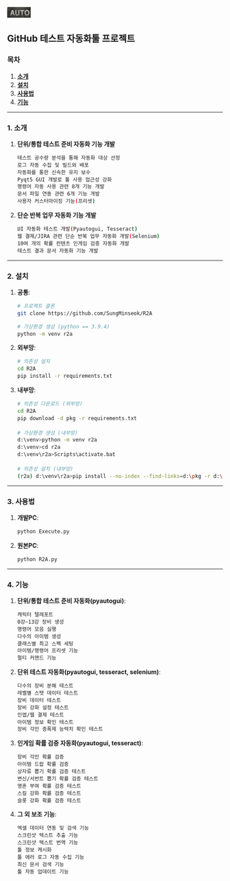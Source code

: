 <img src="autoBtnBox.jpg" />



## GitHub 테스트 자동화툴 프로젝트

### 목차

1. [**소개**](#1-소개)
2. [**설치**](#2-설치)
3. [**사용법**](#3-사용법)
4. [**기능**](#4-기능)

---

### 1. 소개

1. **단위/통합 테스트 준비 자동화 기능 개발**

    ```bash
    테스트 공수량 분석을 통해 자동화 대상 선정
    로그 자동 수집 및 빌드와 배포 
    자동화를 통한 신속한 유지 보수
    Pyqt5 GUI 개발로 툴 사용 접근성 강화
    명령어 자동 사용 관련 8개 기능 개발
    문서 파일 연동 관련 6개 기능 개발
    사용자 커스터마이징 기능(프리셋)
    ```

2. **단순 반복 업무 자동화 기능 개발**

    ```bash
    UI 자동화 테스트 개발(Pyautogui, Tesseract)
    웹 결제/JIRA 관련 단순 반복 업무 자동화 개발(Selenium)
    10여 개의 확률 컨텐츠 인게임 검증 자동화 개발
    테스트 결과 문서 자동화 기능 개발
    ```

---

### 2. 설치

1. **공통**:

    ```bash
    # 프로젝트 클론
    git clone https://github.com/SungMinseok/R2A
    ```
    
    ```bash
    # 가상환경 생성 (python == 3.9.4)
    python -m venv r2a
    ```
2. **외부망**:
    ```bash
    # 의존성 설치
    cd R2A
    pip install -r requirements.txt
    ```
    
3. **내부망**:
    ```bash
    # 의존성 다운로드 (외부망)
    cd R2A
    pip download -d pkg -r requirements.txt

    # 가상환경 생성 (내부망)
    d:\venv>python -m venv r2a
    d:\venv>cd r2a
    d:\venv\r2a>Scripts\activate.bat
    
    # 의존성 설치 (내부망)
    (r2a) d:\venv\r2a>pip install --no-index --find-links=d:\pkg -r d:\r2a\requirements.txt
    ```

---

### 3. 사용법

1. **개발PC**:

    ```bash
    python Execute.py
    ```

2. **원본PC**:

    ```bash
    python R2A.py
    ```

---

### 4. 기능

1. **단위/통합 테스트 준비 자동화(pyautogui)**:

    ```bash
    캐릭터 텔레포트
    0강~13강 장비 생성
    명령어 모음 실행
    다수의 아이템 생성
    클래스별 최고 스펙 세팅
    아이템/명령어 프리셋 기능
    멀티 커맨드 기능
    ```

2. **단위 테스트 자동화(pyautogui, tesseract, selenium)**:

    ```bash
    다수의 장비 분해 테스트
    레벨별 스탯 데이터 테스트
    장비 데이터 테스트
    장비 강화 설정 테스트
    인앱/웹 결제 테스트
    아이템 정보 확인 테스트
    장비 각인 증폭제 능력치 확인 테스트
    ```
    
3. **인게임 확률 검증 자동화(pyautogui, tesseract)**:

    ```bash
    장비 각인 확률 검증
    아이템 드랍 확률 검증
    상자류 뽑기 확률 검증 테스트
    변신/서번트 뽑기 확률 검증 테스트
    영혼 부여 확률 검증 테스트
    스킬 강화 확률 검증 테스트
    슬롯 강화 확률 검증 테스트
    ```
    
4. **그 외 보조 기능**:

    ```bash
    엑셀 데이터 연동 및 검색 기능
    스크린샷 텍스트 추출 기능
    스크린샷 텍스트 번역 기능
    툴 정보 캐시화
    툴 에러 로그 자동 수집 기능
    최신 문서 검색 기능
    툴 자동 업데이트 기능
    ```
